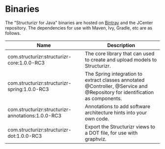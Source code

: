 # Binaries
The "Structurizr for Java" binaries are hosted on [Bintray](https://bintray.com/structurizr/maven/structurizr-java) and the JCenter repository.
The dependencies for use with Maven, Ivy, Gradle, etc are as follows.

Name                                          | Description
-------------------------------------------   | ---------------------------------------------------------------------------------------------------------------------------
com.structurizr:structurizr-core:1.0.0-RC3        | The core library that can used to create and upload models to Structurizr.
com.structurizr:structurizr-spring:1.0.0-RC3      | The Spring integration to extract classes annotated @Controller, @Service and @Repository for identification as components.
com.structurizr:structurizr-annotations:1.0.0-RC3 | Annotations to add software architecture hints into your own code.
com.structurizr:structurizr-dot:1.0.0-RC3 | Export the Structurizr views to a DOT file, for use with graphviz.